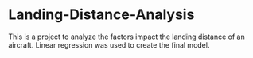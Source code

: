 # Landing-Distance-Analysis
This is a project to analyze the factors impact the landing distance of an aircraft. Linear regression was used to create the final model.
